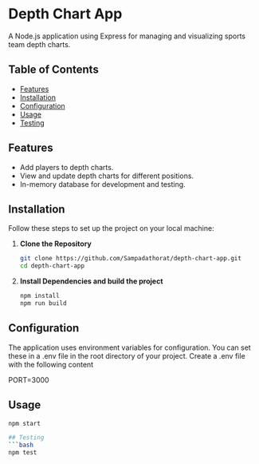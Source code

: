 # Depth Chart App

A Node.js application using Express for managing and visualizing sports team depth charts.

## Table of Contents

- [Features](#features)
- [Installation](#installation)
- [Configuration](#configuration)
- [Usage](#usage)
- [Testing](#testing)


## Features

- Add players to depth charts.
- View and update depth charts for different positions.
- In-memory database for development and testing.

## Installation

Follow these steps to set up the project on your local machine:

1. **Clone the Repository**

   ```bash
   git clone https://github.com/Sampadathorat/depth-chart-app.git
   cd depth-chart-app

2. **Install Dependencies and build the project**

   ```bash
   npm install
   npm run build
   
## Configuration
The application uses environment variables for configuration. You can set these in a .env file in the root directory of your project. Create a .env file with the following content
  
  PORT=3000

## Usage
   ```bash
   npm start
   
## Testing
   ```bash
   npm test
   